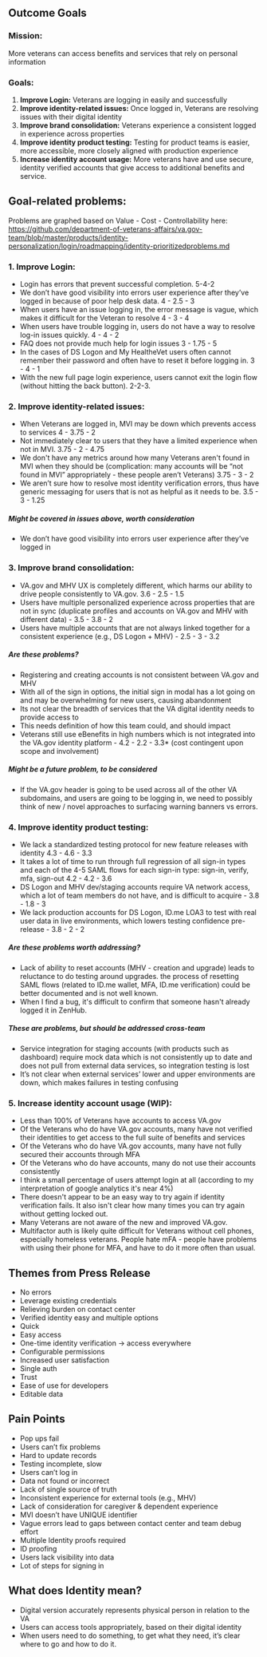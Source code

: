 ## Outcome Goals
### Mission: 
More veterans can access benefits and services that rely on personal information

### Goals:
1. **Improve Login:** Veterans are logging in easily and successfully
2. **Improve identity-related issues:** Once logged in, Veterans are resolving issues with their digital identity
3. **Improve brand consolidation:** Veterans experience a consistent logged in experience across properties
4. **Improve identity product testing:** Testing for product teams is easier, more accessible, more closely aligned with production experience
5. **Increase identity account usage:** More veterans have and use secure, identity verified accounts that give access to additional benefits and service.

## Goal-related problems:
Problems are graphed based on Value - Cost - Controllability here: https://github.com/department-of-veterans-affairs/va.gov-team/blob/master/products/identity-personalization/login/roadmapping/identity-prioritizedproblems.md

### 1. Improve Login:
- Login has errors that prevent successful completion. 5-4-2
- We don’t have good visibility into errors user experience after they’ve logged in because of poor help desk data. 4 - 2.5 - 3
- When users have an issue logging in, the error message is vague, which makes it difficult for the Veteran to resolve 4 - 3 - 4
- When users have trouble logging in, users do not have a way to resolve log-in issues quickly. 4 - 4 - 2
- FAQ does not provide much help for login issues 3 - 1.75 - 5
- In the cases of DS Logon and My HealtheVet users often cannot remember their password and often have to reset it before logging in. 3 - 4 - 1
- With the new full page login experience, users cannot exit the login flow (without hitting the back button). 2-2-3.


### 2. Improve identity-related issues:
- When Veterans are logged in, MVI may be down which prevents access to services 4 - 3.75 - 2
- Not immediately clear to users that they have a limited experience when not in MVI. 3.75 - 2 - 4.75
- We don't have any metrics around how many Veterans aren't found in MVI when they should be (complication: many accounts will be “not found in MVI” appropriately - these people aren’t Veterans) 3.75 - 3 - 2
- We aren’t sure how to resolve most identity verification errors, thus have generic messaging for users that is not as helpful as it needs to be. 3.5 - 3 - 1.25

##### _Might be covered in issues above, worth consideration_
- We don’t have good visibility into errors user experience after they’ve logged in

### 3. Improve brand consolidation:
- VA.gov and MHV UX is completely different, which harms our ability to drive people consistently to VA.gov. 3.6 - 2.5 - 1.5
- Users have multiple personalized experience across properties that are not in sync (duplicate profiles and accounts on VA.gov and MHV with different data) - 3.5 - 3.8 - 2
- Users have multiple accounts that are not always linked together for a consistent experience (e.g., DS Logon + MHV) - 2.5 - 3 - 3.2

##### _Are these problems?_
- Registering and creating accounts is not consistent between VA.gov and MHV
- With all of the sign in options, the initial sign in modal has a lot going on and may be overwhelming for new users, causing abandonment
- Its not clear the breadth of services that the VA digital identity needs to provide access to
- This needs definition of how this team could, and should impact
- Veterans still use eBenefits in high numbers which is not integrated into the VA.gov identity platform - 4.2 - 2.2 - 3.3* (cost contingent upon scope and involvement)

##### _Might be a future problem, to be considered_
- If the VA.gov header is going to be used across all of the other VA subdomains, and users are going to be logging in, we need to possibly think of new / novel approaches to surfacing warning banners vs errors.

### 4. Improve identity product testing:
- We lack a standardized testing protocol for new feature releases with identity 4.3 - 4.6 - 3.3
- It takes a lot of time to run through full regression of all sign-in types and each of the 4-5 SAML flows for each sign-in type: sign-in, verify, mfa, sign-out 4.2 - 4.2 - 3.6
- DS Logon and MHV dev/staging accounts require VA network access, which a lot of team members do not have, and is difficult to acquire - 3.8 - 1.8 - 3
- We lack production accounts for DS Logon, ID.me LOA3 to test with real user data in live environments, which lowers testing confidence pre-release - 3.8 - 2 - 2

##### _Are these problems worth addressing?_
- Lack of ability to reset accounts (MHV - creation and upgrade) leads to reluctance to do testing around upgrades.
the process of resetting SAML flows (related to ID.me wallet, MFA, ID.me verification) could be better documented and is not well known.
- When I find a bug, it's difficult to confirm that someone hasn't already logged it in ZenHub.

##### _These are problems, but should be addressed cross-team_
- Service integration for staging accounts (with products such as dashboard) require mock data which is not consistently up to date and does not pull from external data services, so integration testing is lost
- It’s not clear when external services’ lower and upper environments are down, which makes failures in testing confusing



### 5. Increase identity account usage (WIP):
- Less than 100% of Veterans have accounts to access VA.gov
- Of the Veterans who do have VA.gov accounts, many have not verified their identities to get access to the full suite of benefits and services
- Of the Veterans who do have VA.gov accounts, many have not fully secured their accounts through MFA
- Of the Veterans who do have accounts, many do not use their accounts consistently
- I think a small percentage of users attempt login at all (according to my interpretation of google analytics it's near 4%)
- There doesn't appear to be an easy way to try again if identity verification fails. It also isn't clear how many times you can try again without getting locked out.
- Many Veterans are not aware of the new and improved VA.gov.
- Multifactor auth is likely quite difficult for Veterans without cell phones, especially homeless veterans.
People hate mFA - people have problems with using their phone for MFA, and have to do it more often than usual.










## Themes from Press Release
- No errors
- Leverage existing credentials
- Relieving burden on contact center
- Verified identity easy and multiple options
- Quick
- Easy access
- One-time identity verification -> access everywhere
- Configurable permissions
- Increased user satisfaction
- Single auth
- Trust
- Ease of use for developers
- Editable data

## Pain Points
- Pop ups fail
- Users can’t fix problems
- Hard to update records
- Testing incomplete, slow
- Users can’t log in
- Data not found or incorrect
- Lack of single source of truth
- Inconsistent experience for external tools (e.g., MHV)
- Lack of consideration for caregiver & dependent experience
- MVI doesn’t have UNIQUE identifier
- Vague errors lead to gaps between contact center and team debug effort
- Multiple Identity proofs required
- ID proofing 
- Users lack visibility into data
- Lot of steps for signing in

## What does Identity mean?
- Digital version accurately represents physical person in relation to the VA
- Users can access tools appropriately, based on their digital identity
- When users need to do something, to get what they need, it’s clear where to go and how to do it.
